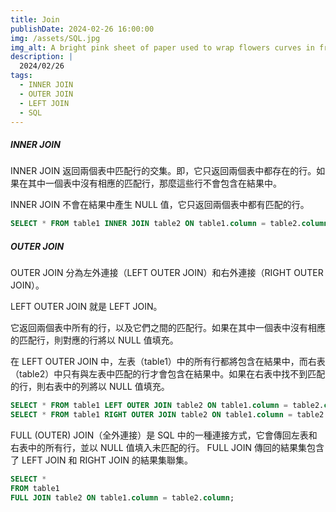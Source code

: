 ```yaml
---
title: Join
publishDate: 2024-02-26 16:00:00
img: /assets/SQL.jpg
img_alt: A bright pink sheet of paper used to wrap flowers curves in front of rich blue background
description: |
  2024/02/26
tags:
  - INNER JOIN
  - OUTER JOIN
  - LEFT JOIN
  - SQL
---
```


##### INNER JOIN

INNER JOIN 返回兩個表中匹配行的交集。即，它只返回兩個表中都存在的行。如果在其中一個表中沒有相應的匹配行，那麼這些行不會包含在結果中。

INNER JOIN 不會在結果中產生 NULL 值，它只返回兩個表中都有匹配的行。

```sql
SELECT * FROM table1 INNER JOIN table2 ON table1.column = table2.column;
```

##### OUTER JOIN

OUTER JOIN 分為左外連接（LEFT OUTER JOIN）和右外連接（RIGHT OUTER JOIN）。

LEFT OUTER JOIN 就是 LEFT JOIN。

它返回兩個表中所有的行，以及它們之間的匹配行。如果在其中一個表中沒有相應的匹配行，則對應的行將以 NULL 值填充。

在 LEFT OUTER JOIN 中，左表（table1）中的所有行都將包含在結果中，而右表（table2）中只有與左表中匹配的行才會包含在結果中。如果在右表中找不到匹配的行，則右表中的列將以 NULL 值填充。

```sql
SELECT * FROM table1 LEFT OUTER JOIN table2 ON table1.column = table2.column;
SELECT * FROM table1 RIGHT OUTER JOIN table2 ON table1.column = table2.column;
```

FULL (OUTER) JOIN（全外連接）是 SQL 中的一種連接方式，它會傳回左表和右表中的所有行，並以 NULL 值填入未匹配的行。 FULL JOIN 傳回的結果集包含了 LEFT JOIN 和 RIGHT JOIN 的結果集聯集。

```sql
SELECT *
FROM table1
FULL JOIN table2 ON table1.column = table2.column;
```
